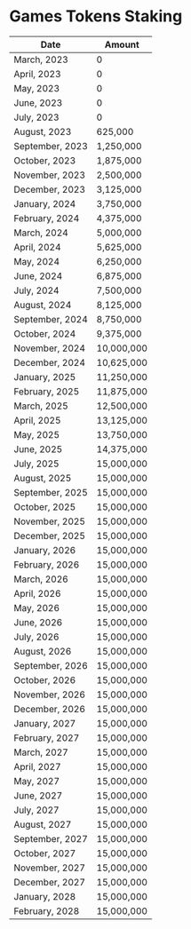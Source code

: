 # Games Tokens Staking

| Date            | Amount     |
| --------------- | ---------- |
| March, 2023     | 0          |
| April, 2023     | 0          |
| May, 2023       | 0          |
| June, 2023      | 0          |
| July, 2023      | 0          |
| August, 2023    | 625,000    |
| September, 2023 | 1,250,000  |
| October, 2023   | 1,875,000  |
| November, 2023  | 2,500,000  |
| December, 2023  | 3,125,000  |
| January, 2024   | 3,750,000  |
| February, 2024  | 4,375,000  |
| March, 2024     | 5,000,000  |
| April, 2024     | 5,625,000  |
| May, 2024       | 6,250,000  |
| June, 2024      | 6,875,000  |
| July, 2024      | 7,500,000  |
| August, 2024    | 8,125,000  |
| September, 2024 | 8,750,000  |
| October, 2024   | 9,375,000  |
| November, 2024  | 10,000,000 |
| December, 2024  | 10,625,000 |
| January, 2025   | 11,250,000 |
| February, 2025  | 11,875,000 |
| March, 2025     | 12,500,000 |
| April, 2025     | 13,125,000 |
| May, 2025       | 13,750,000 |
| June, 2025      | 14,375,000 |
| July, 2025      | 15,000,000 |
| August, 2025    | 15,000,000 |
| September, 2025 | 15,000,000 |
| October, 2025   | 15,000,000 |
| November, 2025  | 15,000,000 |
| December, 2025  | 15,000,000 |
| January, 2026   | 15,000,000 |
| February, 2026  | 15,000,000 |
| March, 2026     | 15,000,000 |
| April, 2026     | 15,000,000 |
| May, 2026       | 15,000,000 |
| June, 2026      | 15,000,000 |
| July, 2026      | 15,000,000 |
| August, 2026    | 15,000,000 |
| September, 2026 | 15,000,000 |
| October, 2026   | 15,000,000 |
| November, 2026  | 15,000,000 |
| December, 2026  | 15,000,000 |
| January, 2027   | 15,000,000 |
| February, 2027  | 15,000,000 |
| March, 2027     | 15,000,000 |
| April, 2027     | 15,000,000 |
| May, 2027       | 15,000,000 |
| June, 2027      | 15,000,000 |
| July, 2027      | 15,000,000 |
| August, 2027    | 15,000,000 |
| September, 2027 | 15,000,000 |
| October, 2027   | 15,000,000 |
| November, 2027  | 15,000,000 |
| December, 2027  | 15,000,000 |
| January, 2028   | 15,000,000 |
| February, 2028  | 15,000,000 |
